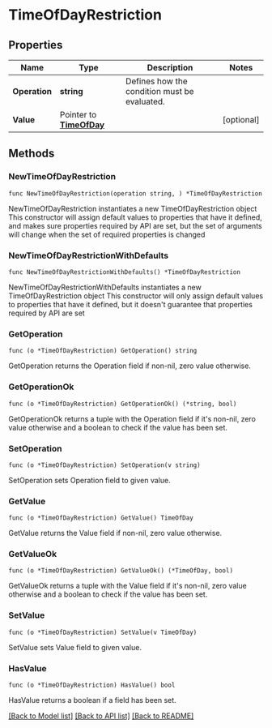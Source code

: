 # TimeOfDayRestriction

## Properties

Name | Type | Description | Notes
------------ | ------------- | ------------- | -------------
**Operation** | **string** | Defines how the condition must be evaluated. | 
**Value** | Pointer to [**TimeOfDay**](TimeOfDay.md) |  | [optional] 

## Methods

### NewTimeOfDayRestriction

`func NewTimeOfDayRestriction(operation string, ) *TimeOfDayRestriction`

NewTimeOfDayRestriction instantiates a new TimeOfDayRestriction object
This constructor will assign default values to properties that have it defined,
and makes sure properties required by API are set, but the set of arguments
will change when the set of required properties is changed

### NewTimeOfDayRestrictionWithDefaults

`func NewTimeOfDayRestrictionWithDefaults() *TimeOfDayRestriction`

NewTimeOfDayRestrictionWithDefaults instantiates a new TimeOfDayRestriction object
This constructor will only assign default values to properties that have it defined,
but it doesn't guarantee that properties required by API are set

### GetOperation

`func (o *TimeOfDayRestriction) GetOperation() string`

GetOperation returns the Operation field if non-nil, zero value otherwise.

### GetOperationOk

`func (o *TimeOfDayRestriction) GetOperationOk() (*string, bool)`

GetOperationOk returns a tuple with the Operation field if it's non-nil, zero value otherwise
and a boolean to check if the value has been set.

### SetOperation

`func (o *TimeOfDayRestriction) SetOperation(v string)`

SetOperation sets Operation field to given value.


### GetValue

`func (o *TimeOfDayRestriction) GetValue() TimeOfDay`

GetValue returns the Value field if non-nil, zero value otherwise.

### GetValueOk

`func (o *TimeOfDayRestriction) GetValueOk() (*TimeOfDay, bool)`

GetValueOk returns a tuple with the Value field if it's non-nil, zero value otherwise
and a boolean to check if the value has been set.

### SetValue

`func (o *TimeOfDayRestriction) SetValue(v TimeOfDay)`

SetValue sets Value field to given value.

### HasValue

`func (o *TimeOfDayRestriction) HasValue() bool`

HasValue returns a boolean if a field has been set.


[[Back to Model list]](../README.md#documentation-for-models) [[Back to API list]](../README.md#documentation-for-api-endpoints) [[Back to README]](../README.md)


